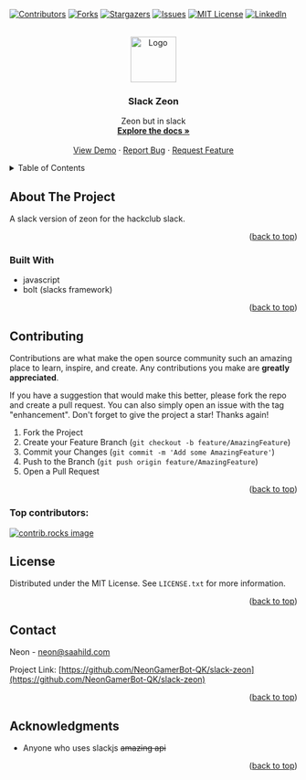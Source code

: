 <!-- INSERTED BY ZEON! -->

<!-- Improved compatibility of back to top link: See: https://github.com/othneildrew/Best-README-Template/pull/73 -->

<a id="readme-top"></a>

<!--
*** Thanks for checking out the Best-README-Template. If you have a suggestion
*** that would make this better, please fork the repo and create a pull request
*** or simply open an issue with the tag "enhancement".
*** Don't forget to give the project a star!
*** Thanks again! Now go create something AMAZING! :D
-->

<!-- PROJECT SHIELDS -->
<!--
*** I'm using markdown "reference style" links for readability.
*** Reference links are enclosed in brackets [ ] instead of parentheses ( ).
*** See the bottom of this document for the declaration of the reference variables
*** for contributors-url, forks-url, etc. This is an optional, concise syntax you may use.
*** https://www.markdownguide.org/basic-syntax/#reference-style-links
-->

[![Contributors][contributors-shield]][contributors-url]
[![Forks][forks-shield]][forks-url]
[![Stargazers][stars-shield]][stars-url]
[![Issues][issues-shield]][issues-url]
[![MIT License][license-shield]][license-url]
[![LinkedIn][linkedin-shield]][linkedin-url]

<!-- PROJECT LOGO -->
<br />
<div align="center">
  <a href="https://github.com/NeonGamerBot-QK/slack-zeon">
    <img src="images/logo.png" alt="Logo" width="80" height="80">
  </a>

<h3 align="center">Slack Zeon</h3>

  <p align="center">
    Zeon but in slack
    <br />
    <a href="https://github.com/NeonGamerBot-QK/slack-zeon"><strong>Explore the docs »</strong></a>
    <br />
    <br />
    <a href="https://github.com/NeonGamerBot-QK/slack-zeon">View Demo</a>
    ·
    <a href="https://github.com/NeonGamerBot-QK/slack-zeon/issues/new?labels=bug&template=bug-report---.md">Report Bug</a>
    ·
    <a href="https://github.com/NeonGamerBot-QK/slack-zeon/issues/new?labels=enhancement&template=feature-request---.md">Request Feature</a>
  </p>
</div>

<!-- TABLE OF CONTENTS -->
<details>
  <summary>Table of Contents</summary>
  <ol>
    <li>
      <a href="#about-the-project">About The Project</a>
      <ul>
        <li><a href="#built-with">Built With</a></li>
      </ul>
    </li>
    <li>
      <a href="#getting-started">Getting Started</a>
      <ul>
        <li><a href="#prerequisites">Prerequisites</a></li>
        <li><a href="#installation">Installation</a></li>
      </ul>
    </li>
    <li><a href="#usage">Usage</a></li>
    <li><a href="#roadmap">Roadmap</a></li>
    <li><a href="#contributing">Contributing</a></li>
    <li><a href="#license">License</a></li>
    <li><a href="#contact">Contact</a></li>
    <li><a href="#acknowledgments">Acknowledgments</a></li>
  </ol>
</details>

<!-- ABOUT THE PROJECT -->

## About The Project
A slack version of zeon for the hackclub slack.

<p align="right">(<a href="#readme-top">back to top</a>)</p>

### Built With
- javascript
- bolt (slacks framework)

<p align="right">(<a href="#readme-top">back to top</a>)</p>

<!-- CONTRIBUTING -->

## Contributing

Contributions are what make the open source community such an amazing place to learn, inspire, and create. Any contributions you make are **greatly appreciated**.

If you have a suggestion that would make this better, please fork the repo and create a pull request. You can also simply open an issue with the tag "enhancement".
Don't forget to give the project a star! Thanks again!

1. Fork the Project
2. Create your Feature Branch (`git checkout -b feature/AmazingFeature`)
3. Commit your Changes (`git commit -m 'Add some AmazingFeature'`)
4. Push to the Branch (`git push origin feature/AmazingFeature`)
5. Open a Pull Request

<p align="right">(<a href="#readme-top">back to top</a>)</p>

### Top contributors:

<a href="https://github.com/NeonGamerBot-QK/slack-zeon/graphs/contributors">
  <img src="https://contrib.rocks/image?repo=NeonGamerBot-QK/slack-zeon" alt="contrib.rocks image" />
</a>

<!-- LICENSE -->

## License

Distributed under the MIT License. See `LICENSE.txt` for more information.

<p align="right">(<a href="#readme-top">back to top</a>)</p>

<!-- CONTACT -->

## Contact

Neon - neon@saahild.com

Project Link: [https://github.com/NeonGamerBot-QK/slack-zeon](https://github.com/NeonGamerBot-QK/slack-zeon)

<p align="right">(<a href="#readme-top">back to top</a>)</p>

<!-- ACKNOWLEDGMENTS -->

## Acknowledgments

- Anyone who uses slackjs ~~amazing api~~

<p align="right">(<a href="#readme-top">back to top</a>)</p>

<!-- MARKDOWN LINKS & IMAGES -->
<!-- https://www.markdownguide.org/basic-syntax/#reference-style-links -->

[contributors-shield]: https://img.shields.io/github/contributors/NeonGamerBot-QK/slack-zeon.svg?style=for-the-badge
[contributors-url]: https://github.com/NeonGamerBot-QK/slack-zeon/graphs/contributors
[forks-shield]: https://img.shields.io/github/forks/NeonGamerBot-QK/slack-zeon.svg?style=for-the-badge
[forks-url]: https://github.com/NeonGamerBot-QK/slack-zeon/network/members
[stars-shield]: https://img.shields.io/github/stars/NeonGamerBot-QK/slack-zeon.svg?style=for-the-badge
[stars-url]: https://github.com/NeonGamerBot-QK/slack-zeon/stargazers
[issues-shield]: https://img.shields.io/github/issues/NeonGamerBot-QK/slack-zeon.svg?style=for-the-badge
[issues-url]: https://github.com/NeonGamerBot-QK/slack-zeon/issues
[license-shield]: https://img.shields.io/github/license/NeonGamerBot-QK/slack-zeon.svg?style=for-the-badge
[license-url]: https://github.com/NeonGamerBot-QK/slack-zeon/blob/master/LICENSE.txt
[linkedin-shield]: https://img.shields.io/badge/-LinkedIn-black.svg?style=for-the-badge&logo=linkedin&colorB=555
[linkedin-url]: https://linkedin.com/in/linkedin_username
[product-screenshot]: images/screenshot.png
[Next.js]: https://img.shields.io/badge/next.js-000000?style=for-the-badge&logo=nextdotjs&logoColor=white
[Next-url]: https://nextjs.org/
[React.js]: https://img.shields.io/badge/React-20232A?style=for-the-badge&logo=react&logoColor=61DAFB
[React-url]: https://reactjs.org/
[Vue.js]: https://img.shields.io/badge/Vue.js-35495E?style=for-the-badge&logo=vuedotjs&logoColor=4FC08D
[Vue-url]: https://vuejs.org/
[Angular.io]: https://img.shields.io/badge/Angular-DD0031?style=for-the-badge&logo=angular&logoColor=white
[Angular-url]: https://angular.io/
[Svelte.dev]: https://img.shields.io/badge/Svelte-4A4A55?style=for-the-badge&logo=svelte&logoColor=FF3E00
[Svelte-url]: https://svelte.dev/
[Laravel.com]: https://img.shields.io/badge/Laravel-FF2D20?style=for-the-badge&logo=laravel&logoColor=white
[Laravel-url]: https://laravel.com
[Bootstrap.com]: https://img.shields.io/badge/Bootstrap-563D7C?style=for-the-badge&logo=bootstrap&logoColor=white
[Bootstrap-url]: https://getbootstrap.com
[JQuery.com]: https://img.shields.io/badge/jQuery-0769AD?style=for-the-badge&logo=jquery&logoColor=white
[JQuery-url]: https://jquery.com
